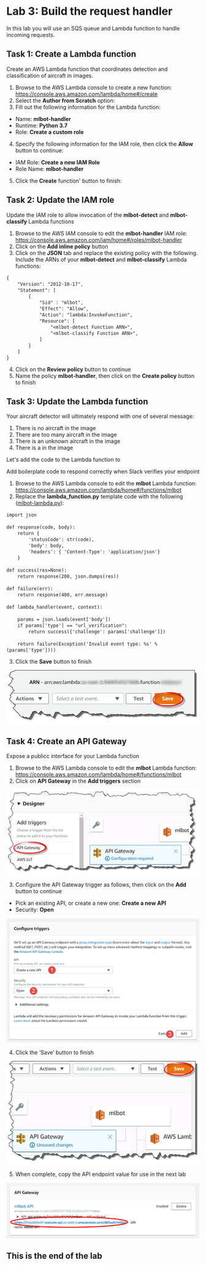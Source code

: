 # Lab 3: Build the request handler
In this lab you will use an SQS queue and Lambda function to handle incoming requests.

## Task 1: Create a Lambda function
Create an AWS Lambda function that coordinates detection and classification of aircraft in images.
1. Browse to the AWS Lambda console to create a new function: https://console.aws.amazon.com/lambda/home#/create
2. Select the **Author from Scratch** option:
3. Fill out the following information for the Lambda function:
* Name: **mlbot-handler**
* Runtime: **Python 3.7**
* Role: **Create a custom role**
4. Specify the following information for the IAM role, then click the **Allow** button to continue:
* IAM Role: **Create a new IAM Role**
* Role Name: **mlbot-handler**
5. Click the **Create** function' button to finish:

## Task 2: Update the IAM role
Update the IAM role to allow invocation of the **mlbot-detect** and **mlbot-classify** Lambda functions
1. Browse to the AWS IAM console to edit the **mlbot-handler** IAM role: https://console.aws.amazon.com/iam/home#/roles/mlbot-handler
2. Click on the **Add inline policy** button
3. Click on the **JSON** tab and replace the existing policy with the following. Include the ARNs of your **mlbot-detect** and **mlbot-classify** Lambda functions:

```
{
    "Version": "2012-10-17",
    "Statement": [
        {
            "Sid" : "mlbot",
            "Effect": "Allow",
            "Action": "lambda:InvokeFunction",
            "Resource": [
                "<mlbot-detect Function ARN>",
                "<mlbot-classify Function ARN>",
            ]
        }
    ]
}
```
4. Click on the **Review policy** button to continue
5. Name the policy **mlbot-handler**, then click on the **Create policy** button to finish

## Task 3: Update the Lambda function
Your aircraft detector will ultimately respond with one of several message:
1. There is no aircraft in the image
2. There are too many aircraft in the image
3. There is an unknown aircraft in the image
4. There is a <aircraft type> in the image
    
Let's add the code to the Lambda function to 

Add boilerplate code to respond correctly when Slack verifies your endpoint 
1. Browse to the AWS Lambda console to edit the **mlbot** Lambda function: https://console.aws.amazon.com/lambda/home#/functions/mlbot
2. Replace the **lambda_function.py** template code with the following ([mlbot-lambda.py](mlbot-lambda.py)):
```
import json
 
def response(code, body):
    return {
        'statusCode': str(code),
        'body': body,
        'headers': { 'Content-Type': 'application/json'}
    }
 
def success(res=None):
    return response(200, json.dumps(res))
 
def failure(err):
    return response(400, err.message)
 
def lambda_handler(event, context):
 
    params = json.loads(event['body'])
    if params['type'] == "url_verification":
        return success({'challenge': params['challenge']})
        
    return failure(Exception('Invalid event type: %s' % (params['type'])))
```
3. Click the **Save** button to finish

<p align="center"><img src="images/lab2-update-function-1.jpg"></p>

## Task 4: Create an API Gateway
Expose a publicc interface for your Lambda function
1. Browse to the AWS Lambda console to edit the **mlbot** Lambda function: https://console.aws.amazon.com/lambda/home#/functions/mlbot
2. Click on **API Gateway** in the **Add triggers** section

<p align="center"><img src="images/lab2-create-gateway-1.jpg"></p>

3. Configure the API Gateway trigger as follows, then click on the **Add** button to continue
* Pick an existing API, or create a new one: **Create a new API**
* Security: **Open**

<p align="center"><img src="images/lab2-create-gateway-2.jpg"></p>

4. Click the ‘Save’ button to finish

<p align="center"><img src="images/lab2-create-gateway-3.jpg"></p>

5. When complete, copy the API endpoint value for use in the next lab

<p align="center"><img src="images/lab2-create-gateway-4.jpg"></p>

## This is the end of the lab
